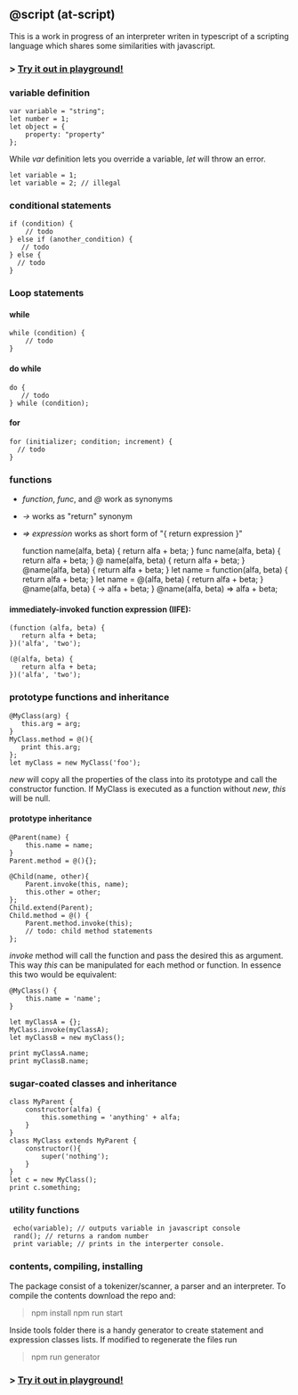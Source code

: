 
##  @script (at-script)
This is a work in progress of an interpreter writen in typescript of  a scripting language which shares some similarities with javascript.

### > [Try it out in playground!](https://eugenioenko.github.io/interpreter/)

### variable definition
    var variable = "string";
    let number = 1;
    let object = {
	    property: "property"
	};
While *var* definition lets you override a variable, *let* will throw an error.

    let variable = 1;
    let variable = 2; // illegal

### conditional statements
    if (condition) {
        // todo
    } else if (another_condition) {
       // todo
    } else {
      // todo
    }

### Loop statements
#### while
    while (condition) {
    	// todo
    }

#### do while
    do {
       // todo
    } while (condition);

#### for
    for (initializer; condition; increment) {
      // todo
    }

 ### functions
- *function*, *func*, and *@* work as synonyms
- *->* works as "return" synonym
- *=> expression* works as short form of "{ return expression }"

    function name(alfa, beta) {
         return alfa + beta;
    }
    func name(alfa, beta) {
       return alfa + beta;
    }
    @ name(alfa, beta) {
       return alfa + beta;
    }
    @name(alfa, beta) {
       return alfa + beta;
    }
    let name = function(alfa, beta) {
       return alfa + beta;
    }
    let name = @(alfa, beta) {
       return alfa + beta;
    }
    @name(alfa, beta) {
        -> alfa + beta;
    }
    @name(alfa, beta) => alfa + beta;

#### immediately-invoked function expression (IIFE):

    (function (alfa, beta) {
       return alfa + beta;
    })('alfa', 'two');

    (@(alfa, beta) {
       return alfa + beta;
    })('alfa', 'two');

### prototype functions and inheritance

    @MyClass(arg) {
       this.arg = arg;
    }
    MyClass.method = @(){
       print this.arg;
    };
    let myClass = new MyClass('foo');


*new* will copy all the properties of the class into its prototype and call the constructor function.
If MyClass is executed as a function without *new*, *this* will be null.
#### prototype inheritance

    @Parent(name) {
        this.name = name;
    }
    Parent.method = @(){};

    @Child(name, other){
        Parent.invoke(this, name);
        this.other = other;
    };
    Child.extend(Parent);
    Child.method = @() {
        Parent.method.invoke(this);
        // todo: child method statements
    };
*invoke* method will call the function and pass the desired this as argument. This way *this* can be manipulated  for each method or function.
In essence this two would be equivalent:

    @MyClass() {
        this.name = 'name';
    }

    let myClassA = {};
    MyClass.invoke(myClassA);
    let myClassB = new myClass();

    print myClassA.name;
    print myClassB.name;

### sugar-coated classes and inheritance

    class MyParent {
        constructor(alfa) {
            this.something = 'anything' + alfa;
        }
    }
    class MyClass extends MyParent {
        constructor(){
            super('nothing');
        }
    }
    let c = new MyClass();
    print c.something;

 ### utility functions
     echo(variable); // outputs variable in javascript console
     rand(); // returns a random number
     print variable; // prints in the interperter console.

### contents, compiling, installing
The package consist of a tokenizer/scanner, a parser and an interpreter.
To compile the contents download the repo and:

> npm install
npm run start

Inside tools folder there is a handy generator to create statement and expression classes lists. If modified to regenerate the files run
> npm run generator

### > [Try it out in playground!](https://eugenioenko.github.io/interpreter/)
